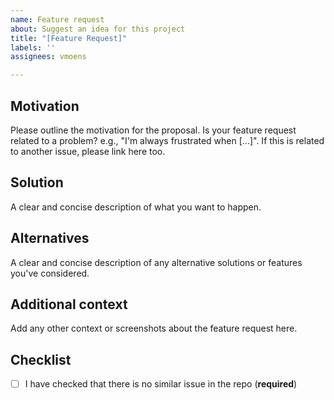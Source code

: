 ```yaml
---
name: Feature request
about: Suggest an idea for this project
title: "[Feature Request]"
labels: ''
assignees: vmoens

---
```


## Motivation

Please outline the motivation for the proposal.
Is your feature request related to a problem? e.g., "I'm always frustrated when [...]".
If this is related to another issue, please link here too.

## Solution

A clear and concise description of what you want to happen.

## Alternatives

A clear and concise description of any alternative solutions or features you've considered.

## Additional context

Add any other context or screenshots about the feature request here.

## Checklist

- [ ] I have checked that there is no similar issue in the repo (**required**)
